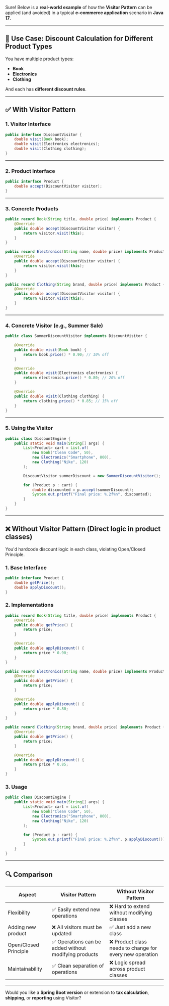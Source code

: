Sure! Below is a **real-world example** of how the **Visitor Pattern** can be applied (and avoided) in a typical **e-commerce application** scenario in **Java 17**.

---

## 🛒 Use Case: **Discount Calculation for Different Product Types**

You have multiple product types:

* **Book**
* **Electronics**
* **Clothing**

And each has **different discount rules**.

---

## ✅ **With Visitor Pattern**

### 1. Visitor Interface

```java
public interface DiscountVisitor {
    double visit(Book book);
    double visit(Electronics electronics);
    double visit(Clothing clothing);
}
```

---

### 2. Product Interface

```java
public interface Product {
    double accept(DiscountVisitor visitor);
}
```

---

### 3. Concrete Products

```java
public record Book(String title, double price) implements Product {
    @Override
    public double accept(DiscountVisitor visitor) {
        return visitor.visit(this);
    }
}

public record Electronics(String name, double price) implements Product {
    @Override
    public double accept(DiscountVisitor visitor) {
        return visitor.visit(this);
    }
}

public record Clothing(String brand, double price) implements Product {
    @Override
    public double accept(DiscountVisitor visitor) {
        return visitor.visit(this);
    }
}
```

---

### 4. Concrete Visitor (e.g., Summer Sale)

```java
public class SummerDiscountVisitor implements DiscountVisitor {

    @Override
    public double visit(Book book) {
        return book.price() * 0.90; // 10% off
    }

    @Override
    public double visit(Electronics electronics) {
        return electronics.price() * 0.80; // 20% off
    }

    @Override
    public double visit(Clothing clothing) {
        return clothing.price() * 0.85; // 15% off
    }
}
```

---

### 5. Using the Visitor

```java
public class DiscountEngine {
    public static void main(String[] args) {
        List<Product> cart = List.of(
            new Book("Clean Code", 50),
            new Electronics("Smartphone", 800),
            new Clothing("Nike", 120)
        );

        DiscountVisitor summerDiscount = new SummerDiscountVisitor();

        for (Product p : cart) {
            double discounted = p.accept(summerDiscount);
            System.out.printf("Final price: %.2f%n", discounted);
        }
    }
}
```

---

## ❌ **Without Visitor Pattern** (Direct logic in product classes)

You'd hardcode discount logic in each class, violating Open/Closed Principle.

### 1. Base Interface

```java
public interface Product {
    double getPrice();
    double applyDiscount();
}
```

### 2. Implementations

```java
public record Book(String title, double price) implements Product {
    @Override
    public double getPrice() {
        return price;
    }

    @Override
    public double applyDiscount() {
        return price * 0.90;
    }
}

public record Electronics(String name, double price) implements Product {
    @Override
    public double getPrice() {
        return price;
    }

    @Override
    public double applyDiscount() {
        return price * 0.80;
    }
}

public record Clothing(String brand, double price) implements Product {
    @Override
    public double getPrice() {
        return price;
    }

    @Override
    public double applyDiscount() {
        return price * 0.85;
    }
}
```

### 3. Usage

```java
public class DiscountEngine {
    public static void main(String[] args) {
        List<Product> cart = List.of(
            new Book("Clean Code", 50),
            new Electronics("Smartphone", 800),
            new Clothing("Nike", 120)
        );

        for (Product p : cart) {
            System.out.printf("Final price: %.2f%n", p.applyDiscount());
        }
    }
}
```

---

## 🔍 Comparison

| Aspect                | Visitor Pattern                                      | Without Visitor Pattern                                 |
| --------------------- | ---------------------------------------------------- | ------------------------------------------------------- |
| Flexibility           | ✅ Easily extend new operations                       | ❌ Hard to extend without modifying classes              |
| Adding new product    | ❌ All visitors must be updated                       | ✅ Just add a new class                                  |
| Open/Closed Principle | ✅ Operations can be added without modifying products | ❌ Product class needs to change for every new operation |
| Maintainability       | ✅ Clean separation of operations                     | ❌ Logic spread across product classes                   |

---

Would you like a **Spring Boot version** or extension to **tax calculation**, **shipping**, or **reporting** using Visitor?

